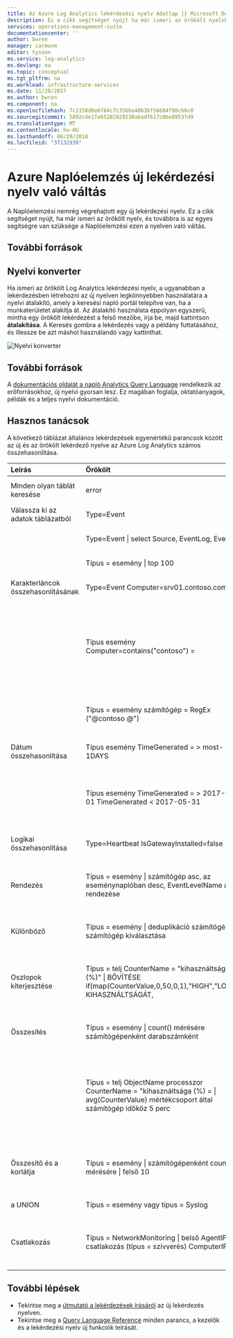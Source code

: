 ```yaml
---
title: Az Azure Log Analytics lekérdezési nyelv Adatlap |} Microsoft Docs
description: Ez a cikk segítséget nyújt ha már ismeri az örökölt nyelvhez tartozó Naplóelemzési az új lekérdezési nyelv való váltás.
services: operations-management-suite
documentationcenter: ''
author: bwren
manager: carmonm
editor: tysonn
ms.service: log-analytics
ms.devlang: na
ms.topic: conceptual
ms.tgt_pltfrm: na
ms.workload: infrastructure-services
ms.date: 11/28/2017
ms.author: bwren
ms.component: na
ms.openlocfilehash: 7c2158d8e6f64c7c356ba40b3bf56684f00cb8c0
ms.sourcegitcommit: 5892c4e1fe65282929230abadf617c0be8953fd9
ms.translationtype: MT
ms.contentlocale: hu-HU
ms.lasthandoff: 06/29/2018
ms.locfileid: "37132938"
---
```

# <a name="transitioning-to-azure-log-analytics-new-query-language"></a>Azure Naplóelemzés új lekérdezési nyelv való váltás
A Naplóelemzési nemrég végrehajtott egy új lekérdezési nyelv.  Ez a cikk segítséget nyújt, ha már ismeri az örökölt nyelv, és továbbra is az egyes segítségre van szüksége a Naplóelemzési ezen a nyelven való váltás.

## <a name="resources"></a>További források


## <a name="language-converter"></a>Nyelvi konverter

Ha ismeri az örökölt Log Analytics lekérdezési nyelv, a ugyanabban a lekérdezésben létrehozni az új nyelven legkönnyebben használatára a nyelvi átalakító, amely a keresési napló portál telepítve van, ha a munkaterületet alakítja át.  Az átalakító használata éppolyan egyszerű, mintha egy örökölt lekérdezést a felső mezőbe, írja be, majd kattintson **átalakítása**.  A Keresés gombra a lekérdezés vagy a példány futtatásához, és illessze be azt máshol használandó vagy kattinthat.

![Nyelvi konverter](media/log-analytics-log-search-upgrade/language-converter.png)


## <a name="resources"></a>További források
A [dokumentációs oldalát a napló Analytics Query Language](https://docs.loganalytics.io) rendelkezik az erőforrásokhoz, új nyelvi gyorsan lesz.  Ez magában foglalja, oktatóanyagok, példák és a teljes nyelvi dokumentáció.


## <a name="cheat-sheet"></a>Hasznos tanácsok

A következő táblázat általános lekérdezések egyenértékű parancsok között az új és az örökölt lekérdező nyelve az Azure Log Analytics számos összehasonlítása.

| Leírás | Örökölt | új |
|:--|:--|:--|
| Minden olyan táblát keresése      | error | keressen az "error" (nem kis-és nagybetűket) |
| Válassza ki az adatok táblázatból | Type=Event |  Esemény |
|                        | Type=Event &#124; select Source, EventLog, EventID | Event &#124; project Source, EventLog, EventID |
|                        | Típus = esemény &#124; top 100 | Esemény &#124; 100 igénybe |
| Karakterláncok összehasonlításának      | Type=Event Computer=srv01.contoso.com   | Esemény &#124; ahol számítógép == "srv01.contoso.com" |
|                        | Típus esemény Computer=contains("contoso") = | Esemény &#124; ahol számítógép tartalmazza a "contoso" (nem kis-és nagybetűket)<br>Esemény &#124; ahol számítógép contains_cs "Contoso" (kis-és nagybetűket) |
|                        | Típus = esemény számítógép = RegEx ("\@contoso \@\")  | Esemény &#124; ahol számítógép megfelel a reguláris kifejezéssel ". *contoso*" |
| Dátum összehasonlítása        | Típus esemény TimeGenerated = > most-1DAYS | Esemény &#124; ahol TimeGenerated > ago(1d) |
|                        | Típus esemény TimeGenerated = > 2017-05-01 TimeGenerated < 2017-05-31 | Esemény &#124; ahol TimeGenerated között (datetime(2017-05-01)... datetime(2017-05-31)) |
| Logikai összehasonlítása     | Type=Heartbeat IsGatewayInstalled=false  | Szívverés \| ahol IsGatewayInstalled == false |
| Rendezés                   | Típus = esemény &#124; számítógép asc, az eseménynaplóban desc, EventLevelName asc rendezése | Esemény \| számítógép asc, az eseménynaplóban desc, EventLevelName asc rendezés |
| Különböző               | Típus = esemény &#124; deduplikáció számítógép \| számítógép kiválasztása | Esemény &#124; összesítse a számítógépen, az eseménynaplóban talál |
| Oszlopok kiterjesztése         | Típus = telj CounterName = "kihasználtsága (%)" &#124; BŐVÍTÉSE if(map(CounterValue,0,50,0,1),"HIGH","LOW") KIHASZNÁLTSÁGÁT, | A Teljesítményfigyelő &#124; adott CounterName == "kihasználtsága (%) \| kihasználtsági kiterjesztése = iff ("Alacsony"a"Felső"> 50. ellenértéknek) |
| Összesítés            | Típus = esemény &#124; count() mérésére számítógépenként darabszámként | Esemény &#124; összesíteni a Count = count() számítógépenként |
|                                | Típus = telj ObjectName processzor CounterName = "kihasználtsága (%) = &#124; avg(CounterValue) mértékcsoport által számítógép időköz 5 perc | A Teljesítményfigyelő &#124; ahol ObjectName == "Processzor" és a CounterName == "kihasználtsága (%) &#124; összefoglalója avg(CounterValue) számítógépenként bin (TimeGenerated, azaz 5 perc) |
| Összesítő és a korlátja | Típus = esemény &#124; számítógépenként count() mérésére &#124; felső 10 | Esemény &#124; AggregatedValue összefoglalója számítógépenként count() = &#124; 10 korlátozása |
| a UNION                  | Típus = esemény vagy típus = Syslog | Syslog esemény, Unió |
| Csatlakozás                   | Típus = NetworkMonitoring &#124; belső AgentIP csatlakozás (típus = szívverés) ComputerIP | NetworkMonitoring &#124; jellegű csatlakozás belső = (keresési típus == "Szívverés") a $left. AgentIP == $right.ComputerIP |



## <a name="next-steps"></a>További lépések
- Tekintse meg a [útmutató a lekérdezések írásáról](https://go.microsoft.com/fwlink/?linkid=856078) az új lekérdezés nyelven.
- Tekintse meg a [Query Language Reference](https://go.microsoft.com/fwlink/?linkid=856079) minden parancs, a kezelők és a lekérdezési nyelv új funkciók leírását.  
